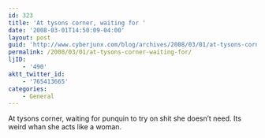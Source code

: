 ```yaml
---
id: 323
title: 'At tysons corner, waiting for '
date: '2008-03-01T14:50:09-04:00'
layout: post
guid: 'http://www.cyberjunx.com/blog/archives/2008/03/01/at-tysons-corner-waiting-for/'
permalink: /2008/03/01/at-tysons-corner-waiting-for/
ljID:
    - '490'
aktt_twitter_id:
    - '765413665'
categories:
    - General
---
```


At tysons corner, waiting for punquin to try on shit she doesn’t need. Its weird whan she acts like a woman.